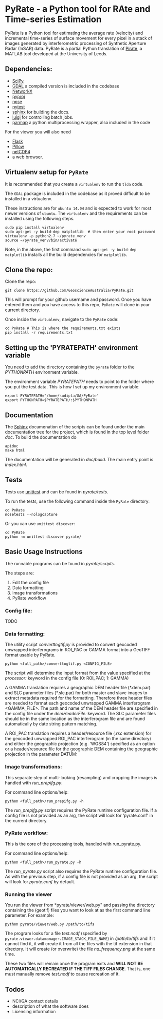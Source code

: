 # PyRate - a Python tool for RAte and Time-series Estimation

PyRate is a Python tool for estimating the average rate (velocity) and incremental time-series of surface movement for every pixel in a stack of images generated by interferometric processing of Synthetic Aperture Radar (InSAR) data. PyRate is a partial Python translation of [Pirate](http://homepages.see.leeds.ac.uk/~earhw/software/pirate/), a MATLAB tool developed at the University of Leeds.


## Dependencies:

- [SciPy](www.scipy.org)
- [GDAL](www.gdal.org) a compiled version is included in the codebase
- [NetworkX](https://pypi.python.org/pypi/networkx)
- [pyproj](https://pypi.python.org/pypi/pyproj)
- [nose](https://pypi.python.org/pypi/nose/)
- [pytest](https://pypi.python.org/pypi/pytest)
- [sphinx](http://sphinx-doc.org/) for building the docs.
- [luigi](https://pypi.python.org/pypi/luigi) for controlling batch jobs.
- [parmap](https://pypi.python.org/pypi/parmap/1.2.0) a python multiprocessing wrapper, also included in the code

For the viewer you will also need

- [Flask](http://flask.pocoo.org/)
- [Pillow](https://pypi.python.org/pypi/Pillow)
- [netCDF4](https://pypi.python.org/pypi/netCDF4)
- a web browser.

## Virtualenv setup for `PyRate`
It is recommended that you create a `virtualenv` to run the `tlda` code. 

The `GDAL` package is included in the codebase as it proved difficult to be installed in a virtualenv.

These instructions are for `ubuntu 14.04` and is expected to work for most newer versions of `ubuntu`. The `virtualenv` and the requirements can be installed using the following steps.

    sudo pip install virtualenv
    sudo apt-get -y build-dep matplotlib  # then enter your root password
    virtualenv -p python2.7 ~/pyrate_venv
    source ~/pyrate_venv/bin/activate   

Note, in the above, the first command `sudo apt-get -y build-dep matplotlib` installs all the build dependencies for `matplotlib`.

## Clone the repo:

Clone the repo:    

    git clone https://github.com/GeoscienceAustralia/PyRate.git
    
This will prompt for your github username and password. Once you have entered them and you have access to this repo, `PyRate` will clone in your current directory. 

Once inside the `virtualenv`, navigate to the `PyRate` code:
    
    cd PyRate # This is where the requirements.txt exists
    pip install -r requirements.txt    

## Setting up the 'PYRATEPATH' environment variable

You need to add the directory containing the `pyrate` folder to the *PYTHONPATH* environment variable.

The environment variable *PYRATEPATH* needs to point to the folder where you put the test data. This is how I set up my environment variable:

	export PYRATEPATH="/home/sudipta/GA/PyRate"
	export PYTHONPATH=$PYRATEPATH/:$PYTHONPATH
	
## Documentation

The [Sphinx](http://sphinx-doc.org/) documenation of the scripts can be found under the main documentation tree for the project, which is found in the top level folder *doc*. To build the documentation do

	apidoc
	make html

The documentation will be generated in *doc/build*. The main entry point is *index.html*.


## Tests

Tests use [unittest](http://pythontesting.net/framework/unittest/unittest-introduction/) and can be found in *pyrate/tests*.

To run the tests, use the following command inside the `PyRate` directory:
		
	cd PyRate
	nosetests --nologcapture
	
Or you can use `unittest discover`:

	cd PyRate
	python -m unittest discover pyrate/

## Basic Usage Instructions

The runnable programs can be found in *pyrate/scripts*.

The steps are:

1. Edit the config file
1. Data formatting
1. Image transformations
1. PyRate workflow

### Config file:

TODO

### Data formatting:

The utility script *converttogtif.py* is provided to convert geocoded unwrapped interferograms in ROI_PAC or GAMMA format into a GeoTIFF format usable by PyRate.

	python <full_path>/converttogtif.py <CONFIG_FILE>

The script will determine the input format from the value specified at the *processor:* keyword in the config file (0: ROI\_PAC; 1: GAMMA)

A GAMMA translation requires a geographic DEM header file (\*.dem.par) and SLC parameter files (\*.slc.par) for both master and slave images to extract metadata required for the formatting. Therefore three header files are needed to format each geocoded unwrapped GAMMA interferogram <GAMMA_FILE>. The path and name of the DEM header file are specified in the config file under the *demHeaderFile:* keyword. The SLC parameter files should be in the same location as the interferogram file and are found automatically by date string pattern matching.

A ROI\_PAC translation requires a header/resource file (*.rsc* extension) for the geocoded unwrapped ROI_PAC interferogram (in the same directory) and either the geographic projection (e.g. 'WGS84') specified as an option or a header/resource file for the geographic DEM containing the geographic projection in the parameter DATUM:


### Image transformations:

This separate step of multi-looking (resampling) and cropping the images is handled with *run_prepifg.py*.

For command line options/help:

	python <full_path>/run_prepifg.py -h

The *run_prepifg.py* script requires the PyRate runtime configuration file. If a config file is not provided as an arg, the script will look for 'pyrate.conf' in the current directory.  


### PyRate workflow:

This is the core of the processing tools, handled with run_pyrate.py.

For command line options/help:


	python <full_path>/run_pyrate.py -h


The *run_pyrate.py* script also requires the PyRate runtime configuration file. As with the previous step, if a config file is not provided as an arg, the script will look for *pyrate.conf* by default.


### Running the viewer

You run the viewer from *pyrate/viewer/web.py" and passing the directory containing the (geotif) files you want to look at as the first command line parameter. For example:

	python pyrate/viewer/web.py /path/to/tifs

The program looks for a file *test.ncdf* (specified by `pyrate.viewer.datamanager.IMAGE_STACK_FILE_NAME`) in */path/to/tifs* and if it cannot find it, it will create it from all the files with the tif extension in that directory. It will create (or overwrite) the file *na_frequency.png* at the same time.

These two files will remain once the program exits and **WILL NOT BE AUTOMATICALLY RECREATED IF THE TIFF FILES CHANGE**. That is, one must manually remove *test.ncdf* to cause recreation of it.

## Todos

- NCI/GA contact details
- description of what the software does
- Licensing information
